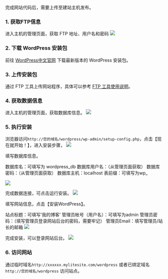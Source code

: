 完成网站代码后，需要上传至建站主机发布。

### 1.	获取FTP信息
进入主机的管理页面，获取 FTP 地址、用户名和密码
![](http://imgcache.tce.fsphere.cn/static/mc.qcloudimg.com/static/img/44989bcf85458672bb503e76d334e92d/ftp.png)

### 2. 下载 WordPress 安装包
前往 [WordPress中文官网](https://cn.wordpress.org/) 下载最新版本的 WordPress 安装包。

### 3.	上传安装包
通过 FTP 工具上传网站程序，具体可以参考 [FTP 工具使用说明](http://tce.fsphere.cn/document/product/615/11181)。

### 4. 获取数据信息
进入主机的管理页面，获取数据库信息。
![](http://imgcache.tce.fsphere.cn/static/mc.qcloudimg.com/static/img/c7fa30c75349f24270cf1493943373b1/image.png)

### 5. 执行安装
浏览器访问`http://您的域名/wordpress/wp-admin/setup-config.php`，点击【现在就开始！】，进入安装步骤，
![](http://imgcache.tce.fsphere.cn/static/mc.qcloudimg.com/static/img/82428f6e9f68ed89373eb8e2f364b66c/1.png)

填写数据库信息。

数据库名：可填写为 wordpress\_db
数据库用户名：（从管理页面获取）
数据库密码：（从管理页面获取）
数据库主机：localhost
表前缀：可填写为wp_

![](http://imgcache.tce.fsphere.cn/static/mc.qcloudimg.com/static/img/2ff2cdf395e25449aede1bce9d75ba85/2.png)

完成数据连接，可点击运行安装。
![](http://imgcache.tce.fsphere.cn/static/mc.qcloudimg.com/static/img/4a2d132befb79ad15ee4bc2fb5f4dca1/3.png)

填写网站信息，点击【安装WordPress】。

站点标题：可填写‘我的博客’
管理员帐号（用户名）：可填写为admin
管理员密码：（填写管理员登录网站后台的密码，需要牢记）
管理员Email：填写管理员/站长的邮箱
![](http://imgcache.tce.fsphere.cn/static/mc.qcloudimg.com/static/img/47f73a3cacb5ba14d901ae9fd1c1bdb7/4.png)

完成安装，可以登录网站后台。
![](http://imgcache.tce.fsphere.cn/static/mc.qcloudimg.com/static/img/d0dc0d2b5d8fd5f1027b0e28374050f5/5.png)

### 6. 访问网站
通过临时域名`http://xxxxxx.mylitesite.com/wordpress` 或者已绑定域名 `http://您的域名/wordpress` 访问站点。
